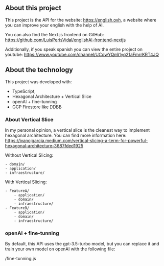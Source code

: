 
## About this project

This project is the API for the website: https://english.ovh, a website where you can improve your english with the help of AI.

You can also find the Next.js frontend on GitHub: https://github.com/LuisPerisVidal/englishAI-frontend-nextjs

Additionally, if you speak spanish you can view the entire project on youtube: https://www.youtube.com/channel/UCowYQn61yq21aFmrrKRT4JQ

## About the technology

This project was developed with:
- TypeScript,
- Hexagonal Architecture + Vertical Slice
- openAI + fine-tunning
- GCP Firestore like DDBB

### About Vertical Slice

In my personal opinion, a vertical slice is the cleanest way to implement hexagonal architecture. You can find more information here: https://ivanojgarcia.medium.com/vertical-slicing-a-term-for-powerful-hexagonal-architecture-3687fded1925

Without Vertical Slicing:

```note
- domain/
- application/
- infraestructure/
```

With Vertical Slicing:

```note
- FeatureA/
    - application/
    - domain/
    - infraestructure/
- FeatureB/
    - application/
    - domain/
    - infraestructure/
```


### openAI + fine-tunning

By default, this API uses the gpt-3.5-turbo model, but you can replace it and train your own model on openAI with the following file:

/fine-tunning.js

